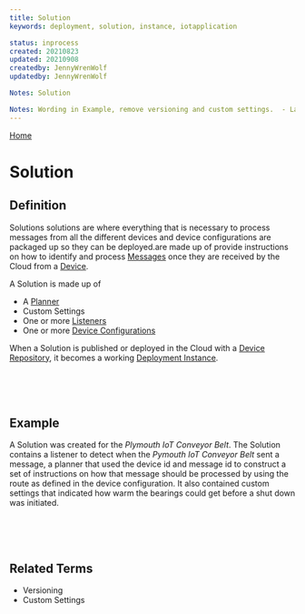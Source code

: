 ```yaml
---
title: Solution
keywords: deployment, solution, instance, iotapplication

status: inprocess
created: 20210823
updated: 20210908
createdby: JennyWrenWolf
updatedby: JennyWrenWolf

Notes: Solution

Notes: Wording in Example, remove versioning and custom settings.  - Last sentence of example? Ready for review  9/9 - definition - not nece insturctions but the whole package.  9/9 - reword example and definition
---
```

[Home](../Index.md)

# Solution

## **Definition**
Solutions solutions are where everything that is necessary to process messages from all the different devices and device configurations are packaged up so they can be deployed.are made up of provide instructions on how to identify and process [Messages](./Glossary/Message.md) once they are received by the Cloud from a [Device](./Glossary/Device.md).

A Solution is made up of
- A [Planner](./PipelineModules/Planner.md)
- Custom Settings
- One or more [Listeners](./Glossary/Listener.md) 
- One or more  [Device Configurations](./Glossary/DeviceConfigurations.md) 

When a Solution is published or deployed in the Cloud with a [Device Repository](./Glossary/DeviceRepository.md), it becomes a working [Deployment Instance](./Deployment/Instance.md).  

<br>
<br>
<br>

## **Example**
A Solution was created for the *Plymouth IoT Conveyor Belt*.  The Solution contains a listener to detect when the *Pymouth IoT Conveyor Belt* sent a message, a planner that used the device id and message id to construct a set of instructions on how that message should be processed by using the route as defined in the device configuration. It also contained custom settings that indicated how warm the bearings could get before a shut down was initiated.



<br>
<br>
<br>

## Related Terms 
- Versioning
- Custom Settings

